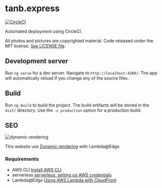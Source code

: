 # tanb.express

[![CircleCI](https://circleci.com/gh/tanb/tanb-express/tree/source-v8.svg?style=svg&circle-token=d0283f2a062676e8f59e24b8e99a107da1fe62c0)](https://circleci.com/gh/tanb/tanb-express/tree/source-v8)

Automated deployment using CircleCI.

All photos and pictures are copyrighted material. Code released under the MIT license. [See LICENSE file](LICENSE.md).


## Development server

Run `ng serve` for a dev server. Navigate to `http://localhost:4200/`. The app will automatically reload if you change any of the source files.

## Build

Run `ng build` to build the project. The build artifacts will be stored in the `dist/` directory. Use the `-c production` option for a production build.

## SEO

![dynamic-rendering](https://github.com/tanb/tanb-express/raw/release/src/assets/img/dynamic-rendering.png)

This website use [Dynamic rendering](https://developers.google.com/search/docs/guides/dynamic-rendering) with Lambda@Edge.

### Requirements

- AWS CLI [Install AWS CLI](https://docs.aws.amazon.com/streams/latest/dev/kinesis-tutorial-cli-installation.html)
- serverless [serverless: setting up AWS credentials](https://serverless.com/framework/docs/providers/aws/guide/credentials/)
- Lambda@Edge [Using AWS Lambda with CloudFront](https://docs.aws.amazon.com/lambda/latest/dg/lambda-edge.html)
